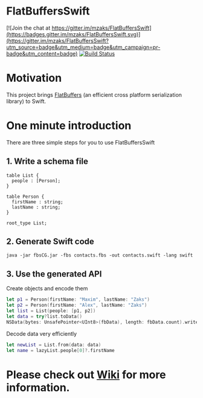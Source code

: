 # FlatBuffersSwift

[![Join the chat at https://gitter.im/mzaks/FlatBuffersSwift](https://badges.gitter.im/mzaks/FlatBuffersSwift.svg)](https://gitter.im/mzaks/FlatBuffersSwift?utm_source=badge&utm_medium=badge&utm_campaign=pr-badge&utm_content=badge) [![Build Status](https://travis-ci.org/mzaks/FlatBuffersSwift.svg?branch=master)](https://travis-ci.org/mzaks/FlatBuffersSwift)

# Motivation
This project brings [FlatBuffers](https://google.github.io/flatbuffers/) (an efficient cross platform serialization library) to Swift.

# One minute introduction

There are three simple steps for you to use FlatBuffersSwift

## 1. Write a schema file

```flatbuffers
table List {
  people : [Person];
}

table Person {
  firstName : string;
  lastName : string;
}

root_type List;
```

## 2. Generate Swift code

`java -jar fbsCG.jar -fbs contacts.fbs -out contacts.swift -lang swift`

## 3. Use the generated API

Create objects and encode them
```swift
let p1 = Person(firstName: "Maxim", lastName: "Zaks")
let p2 = Person(firstName: "Alex", lastName: "Zaks")
let list = List(people: [p1, p2])
let data = try?list.toData()
NSData(bytes: UnsafePointer<UInt8>(fbData), length: fbData.count).writeToFile("list.bin", atomically: true)
```
Decode data very efficiently
```swift
let newList = List.from(data: data)
let name = lazyList.people[0]?.firstName
```

# Please check out [Wiki](https://github.com/mzaks/FlatBuffersSwift/wiki) for more information.

